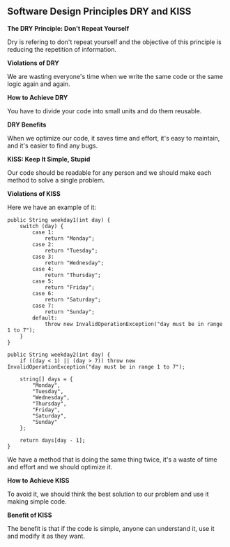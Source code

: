 ## Software Design Principles DRY and KISS

**The DRY Principle: Don't Repeat Yourself**

Dry is refering to don't repeat yourself and the objective of this principle is reducing the repetition of information.

**Violations of DRY**

We are wasting everyone's time when we write the same code or the same logic again and again.

**How to Achieve DRY**

You have to divide your code into small units and do them reusable.

**DRY Benefits**

When we optimize our code, it saves time and effort, it's easy to maintain, and it's easier to find any bugs.

**KISS: Keep It Simple, Stupid**

Our code should be readable for any person and we should make each method to solve a single problem.

**Violations of KISS**

Here we have an example of it:
```
public String weekday1(int day) {
    switch (day) {
        case 1:
            return "Monday";
        case 2:
            return "Tuesday";
        case 3:
            return "Wednesday";
        case 4:
            return "Thursday";
        case 5:
            return "Friday";
        case 6:
            return "Saturday";
        case 7:
            return "Sunday";
        default:
            throw new InvalidOperationException("day must be in range 1 to 7");
    }
}

public String weekday2(int day) {
    if ((day < 1) || (day > 7)) throw new InvalidOperationException("day must be in range 1 to 7");

    string[] days = {
        "Monday",
        "Tuesday",
        "Wednesday",
        "Thursday",
        "Friday",
        "Saturday",
        "Sunday"
    };

    return days[day - 1];
}
```
We have a method that is doing the same thing twice, it's a waste of time and effort and we should optimize it.

**How to Achieve KISS**

To avoid it, we should think the best solution to our problem and use it making simple code.

**Benefit of KISS**

The benefit is that if the code is simple, anyone can understand it, use it and modify it as they want.

